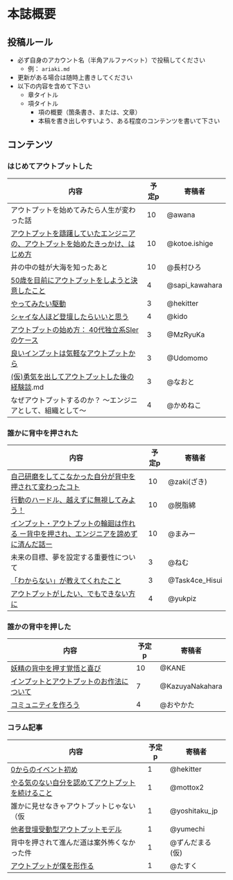 # 本誌概要


## 投稿ルール
- 必ず自身のアカウント名（半角アルファベット）で投稿してください
    - 例： `ariaki.md`
- 更新がある場合は随時上書きしてください
- 以下の内容を含めて下さい
    - 章タイトル
    - 項タイトル
        - 項の概要（箇条書き、または、文章）
        - 本稿を書き出しやすいよう、ある程度のコンテンツを書いて下さい

## コンテンツ

### はじめてアウトプットした

内容 | 予定p | 寄稿者
-----|-------|-------
アウトプットを始めてみたら人生が変わった話 | 10 | @awana
[アウトプットを躊躇していたエンジニアの、アウトプットを始めたきっかけ、はじめ方](kotoe.ishige.md) | 10 | @kotoe.ishige
井の中の蛙が大海を知ったあと | 10 | @長村ひろ
[50歳を目前にアウトプットをしようと決意したこと](sapi_kawahara.md) | 4 | @sapi_kawahara
[やってみたい駆動](hekitter_01.md) | 3 | @hekitter
[シャイな人ほど登壇したらいいと思う](kido.md) | 4 | @kido
[アウトプットの始め方： 40代独立系SIerのケース](mzryuka.md) | 3 | @MzRyuKa
[良いインプットは気軽なアウトプットから](Udomomo.md) | 3 | @Udomomo
[(仮)勇気を出してアウトプットした後の経験談](nsuzuki7713).md | 3 | @なおと
なぜアウトプットするのか？ ～エンジニアとして、組織として～ | 4 | @かめねこ

### 誰かに背中を押された

内容 | 予定p | 寄稿者
-----|-------|-------
[自己研磨をしてこなかった自分が背中を押されて変わったコト](zakizaki_ri9.md) | 10 | @zaki(ざき)
[行動のハードル、越えずに無視してみよう！](dassimen.md) | 10 | @脱脂綿
[インプット・アウトプットの輪廻は作れる ー背中を押され、エンジニアを諦めずに済んだ話ー](mamy1326-01.md) | 10 | @まみー
未来の目標、夢を設定する重要性について | 3 | @ねむ
[「わからない」が教えてくれたこと](taskforce_hisui.md) | 3 | @Task4ce_Hisui
[アウトプットがしたい、でもできない方に](yukpiz.md) | 4 | @yukpiz

### 誰かの背中を押した

内容 | 予定p | 寄稿者
-----|-------|-------
[妖精の背中を押す覚悟と喜び](KANE.md) | 10 | @KANE
[インプットとアウトプットのお作法について](KazuyaNakahara.md) | 7 | @KazuyaNakahara
[コミュニティを作ろう](oyakata-technical-jointbook.md) | 4 | @おやかた

### コラム記事

内容 | 予定p | 寄稿者
-----|-------|-------
[0からのイベント初め](hekitter_02.md) | 1 | @hekitter
[やる気のない自分を認めてアウトプットを続けること](mottox2.md) | 1 | @mottox2
誰かに見せなきゃアウトプットじゃない（仮 | 1 | @yoshitaku_jp
[他者登壇受動型アウトプットモデル](yumechi.md) | 1 | @yumechi
背中を押されて進んだ道は案外怖くなかった件 | 1 | @ずんだまる(仮)
[アウトプットが僕を形作る](task-k0414.md) | 1 | @たすく
